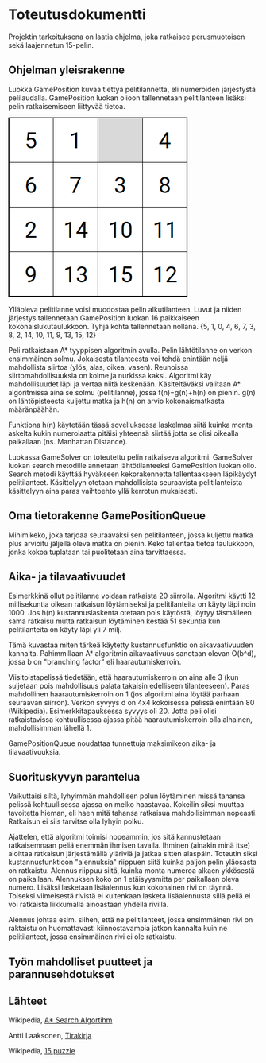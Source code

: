 # Toteutusdokumentti

Projektin tarkoituksena on laatia ohjelma, joka ratkaisee perusmuotoisen sekä laajennetun 15-pelin.

## Ohjelman yleisrakenne
Luokka GamePosition kuvaa tiettyä pelitilannetta, eli numeroiden järjestystä pelilaudalla. GamePosition luokan olioon tallennetaan pelitilanteen lisäksi pelin ratkaisemiseen liittyvää tietoa. 

![example](images/example4x4.png)

Ylläoleva pelitilanne voisi muodostaa pelin alkutilanteen. Luvut ja niiden järjestys tallennetaan GamePosition luokan 16 paikkaiseen kokonaislukutaulukkoon. Tyhjä kohta tallennetaan nollana. {5, 1, 0, 4, 6, 7, 3, 8, 2, 14, 10, 11, 9, 13, 15, 12}

Peli ratkaistaan A* tyyppisen algoritmin avulla. Pelin lähtötilanne on verkon ensimmäinen solmu. Jokaisesta tilanteesta voi tehdä enintään neljä mahdollista siirtoa (ylös, alas, oikea, vasen). Reunoissa siirtomahdollisuuksia on kolme ja nurkissa kaksi. Algoritmi käy mahdollisuudet läpi ja vertaa niitä keskenään. Käsiteltäväksi valitaan A* algoritmissa aina se solmu (pelitilanne), jossa f(n)=g(n)+h(n) on pienin. g(n) on lähtöpisteesta kuljettu matka ja h(n) on arvio kokonaismatkasta määränpäähän. 

Funktiona h(n) käytetään tässä sovelluksessa laskelmaa siitä kuinka monta askelta kukin numerolaatta pitäisi yhteensä siirtää jotta se olisi oikealla paikallaan (ns. Manhattan Distance).

Luokassa GameSolver on toteutettu pelin ratkaiseva algoritmi. GameSolver luokan search metodille annetaan lähtötilanteeksi GamePosition luokan olio. Search metodi käyttää hyväkseen kekorakennetta tallentaakseen läpikäydyt pelitilanteet. Käsittelyyn otetaan mahdollisista seuraavista pelitilanteista käsittelyyn aina paras vaihtoehto yllä kerrotun mukaisesti. 

## Oma tietorakenne GamePositionQueue
Minimikeko, joka tarjoaa seuraavaksi sen pelitilanteen, jossa kuljettu matka plus arvioitu jäljellä oleva matka on pienin. Keko tallentaa tietoa taulukkoon, jonka kokoa tuplataan tai puolitetaan aina tarvittaessa. 

## Aika- ja tilavaativuudet 
Esimerkkinä ollut pelitilanne voidaan ratkaista 20 siirrolla. Algoritmi käytti 12 millisekuntia oikean ratkaisun löytämiseksi ja pelitilanteita on käyty läpi noin 1000. Jos h(n) kustannuslaskenta otetaan pois käytöstä, löytyy täsmälleen sama ratkaisu mutta ratkaisun löytäminen kestää 51 sekuntia kun pelitilanteita on käyty läpi yli 7 milj. 

Tämä kuvastaa miten tärkeä käytetty kustannusfunktio on aikavaativuuden kannalta. Pahimmillaan A* algoritmin aikavaativuus sanotaan olevan O(b^d), jossa b on "branching factor" eli haarautumiskerroin. 

Viisitoistapelissä tiedetään, että haarautumiskerroin on aina alle 3 (kun suljetaan pois mahdollisuus palata takaisin edelliseen tilanteeseen). Paras mahdollinen haarautumiskerroin on 1 (jos algoritmi aina löytää parhaan seuraavan siirron). Verkon syvyys d on 4x4 kokoisessa pelissä enintään 80 (Wikipedia). Esimerkkitapauksessa syvyys oli 20. Jotta peli olisi ratkaistavissa kohtuullisessa ajassa pitää haarautumiskerroin olla alhainen, mahdollisimman lähellä 1. 

GamePositionQueue noudattaa tunnettuja maksimikeon aika- ja tilavaativuuksia. 

## Suorituskyvyn parantelua
Vaikuttaisi siltä, lyhyimmän mahdollisen polun löytäminen missä tahansa pelissä kohtuullisessa ajassa on melko haastavaa. Kokeilin siksi muuttaa tavoitetta hieman, eli haen mitä tahansa ratkaisua mahdollisimman nopeasti. Ratkaisun ei siis tarvitse olla lyhyin polku. 

Ajattelen, että algoritmi toimisi nopeammin, jos sitä kannustetaan ratkaisemnaan peliä enemmän ihmisen tavalla. Ihminen (ainakin minä itse) aloittaa ratkaisun järjestämällä yläriviä ja jatkaa sitten alaspäin. Toteutin siksi kustannusfunktioon "alennuksia" riippuen siitä kuinka paljon pelin yläosasta on ratkaistu. Alennus riippuu siitä, kuinka monta numeroa alkaen ykkösestä on paikallaan. Alennuksen koko on 1 etäisyysmitta per paikallaan oleva numero. Lisäksi lasketaan lisäalennus kun kokonainen rivi on täynnä. Toiseksi viimeisestä rivistä ei kuitenkaan lasketa lisäalennusta sillä peliä ei voi ratkaista liikkumalla ainoastaan yhdellä rivillä. 

Alennus johtaa esim. siihen, että ne pelitilanteet, jossa ensimmäinen rivi on raktaistu on huomattavasti kiinnostavampia jatkon kannalta kuin ne pelitilanteet, jossa ensimmäinen rivi ei ole ratkaistu. 

## Työn mahdolliset puutteet ja parannusehdotukset


## Lähteet
Wikipedia, [A* Search Algortihm](https://en.wikipedia.org/wiki/A*_search_algorithm)

Antti Laaksonen, [Tirakirja](https://www.cs.helsinki.fi/u/ahslaaks/tirakirja/)

Wikipedia, [15 puzzle](https://en.wikipedia.org/wiki/15_puzzle)


